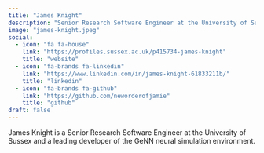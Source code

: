 ```yaml
---
title: "James Knight"
description: "Senior Research Software Engineer at the University of Sussex, leading developer of the GeNN neural simulation environment."
image: "james-knight.jpeg"
social:
  - icon: "fa fa-house"
    link: "https://profiles.sussex.ac.uk/p415734-james-knight"
    title: "website"
  - icon: "fa-brands fa-linkedin"
    link: "https://www.linkedin.com/in/james-knight-61833211b/"
    title: "linkedin"
  - icon: "fa-brands fa-github"
    link: "https://github.com/neworderofjamie"
    title: "github"
draft: false
---
```


James Knight is a Senior Research Software Engineer at the University of Sussex and a leading developer of the GeNN neural simulation environment.
